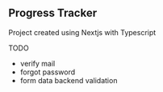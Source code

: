## Progress Tracker

Project created using Nextjs with Typescript


TODO
- verify mail
- forgot password
- form data backend validation
